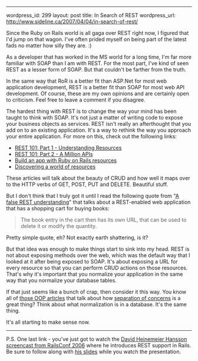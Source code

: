 --- 
wordpress_id: 299
layout: post
title: In Search of REST
wordpress_url: http://www.sideline.ca/2007/04/04/in-search-of-rest/

Since the Ruby on Rails world is all gaga over REST right now, I figured that I'd jump on that wagon.  I've often prided myself on being part of the latest fads no matter how silly they are.  :)

As a developer that has worked in the MS world for a long time, I'm far more familiar with SOAP than I am with REST.  For the most part, I've kind of seen REST as a lesser form of SOAP.  But that couldn't be farther from the truth.

In the same way that RoR is a better fit than ASP.Net for most web application development, REST is a better fit than SOAP for most web API development.  Of course, these are my own opinions and are certainly open to criticism.  Feel free to leave a comment if you disagree.

The hardest thing with REST is to change the way your mind has been taught to think with SOAP.  It's not just a matter of writing code to expose your business objects as services.  REST isn't really an afterthought that you add on to an existing application.  It's a way to rethink the way you approach your entire application.  For more on this, check out the following links:
<ul>
	<li><a href="http://softiesonrails.com/2007/3/28/rest-101-part-1-understanding-resources">REST 101: Part 1 - Understanding Resources</a></li>
	<li><a href="http://softiesonrails.com/2007/4/3/rest-101-part-2-a-million-apis">REST 101: Part 2 - A Million APIs</a></li>
	<li><a href="http://ariejan.net/2007/03/21/build-an-app-with-ruby-on-rails-resources/">Build an app with Ruby on Rails resources</a></li>
	<li><a href="http://www.loudthinking.com/arc/000593.html">Discovering a world of resources</a></li>
</ul>
These articles will talk about the beauty of CRUD and how well it maps over to the HTTP verbs of GET, POST, PUT and DELETE.  Beautiful stuff.

But I don't think that I truly got it until I read the following quote from "<a href="http://jroller.com/page/richardsearle?entry=how_not_to_represent_a">A false REST understanding</a>" that talks about a REST-enabled web application that has a shopping cart for buying books:
<blockquote>The book entry in the cart then has its own URL, that can be used to delete it or modify the quantity.</blockquote>
Pretty simple quote, eh?  Not exactly earth shattering, is it?

But that idea was enough to make things start to sink into my head.  REST is not about exposing methods over the web, which was the default way that I looked at it after being exposed to SOAP.  It's about exposing a URL for every resource so that you can perform CRUD actions on those resources.  That's why it's important that you normalize your application in the same way that you normalize your database tables.

If that just seems like a bunch of crap, then consider it this way.  You know all of <a href="http://codebetter.com/blogs/jeremy.miller/articles/129542.aspx">those OOP articles</a> that talk about how <a href="http://en.wikipedia.org/wiki/Separation_of_concerns">separation of concerns</a> is a great thing?  Think about what normalization is in a database.  It's the same thing.

It's all starting to make sense now.

<hr />P.S. One last link - you've just got to watch the <a href="http://www.scribemedia.org/2006/07/09/dhh/">David Heinemeier Hansson screencast from RailsConf 2006</a> where he introduces REST support in Rails.  Be sure to follow along with <a href="http://www.loudthinking.com/lt-files/worldofresources.pdf">his slides</a> while you watch the presentation.
